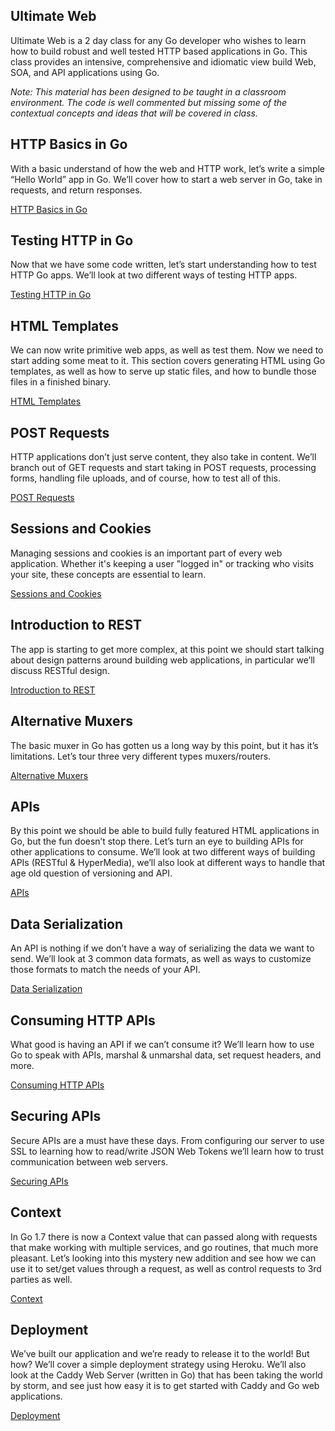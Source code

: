 ## Ultimate Web
Ultimate Web is a 2 day class for any Go developer who wishes to learn how to build robust and well tested HTTP based applications in Go. This class provides an intensive, comprehensive and idiomatic view build Web, SOA, and API applications using Go.

*Note: This material has been designed to be taught in a classroom environment. The code is well commented but missing some of the contextual concepts and ideas that will be covered in class.*

## HTTP Basics in Go
With a basic understand of how the web and HTTP work, let’s write a simple “Hello World” app in Go. We’ll cover how to start a web server in Go, take in requests, and return responses.

[HTTP Basics in Go](basics/README.md)

## Testing HTTP in Go
Now that we have some code written, let’s start understanding how to test HTTP Go apps. We’ll look at two different ways of testing HTTP apps.

[Testing HTTP in Go](testing/README.md)

## HTML Templates
We can now write primitive web apps, as well as test them. Now we need to start adding some meat to it. This section covers generating HTML using Go templates, as well as how to serve up static files, and how to bundle those files in a finished binary.

[HTML Templates](templates/README.md)

## POST Requests
HTTP applications don’t just serve content, they also take in content. We’ll branch out of GET requests and start taking in POST requests, processing forms, handling file uploads, and of course, how to test all of this.

[POST Requests](posts/README.md)

## Sessions and Cookies
Managing sessions and cookies is an important part of every web application. Whether it's keeping a user "logged in" or tracking who visits your site, these concepts are essential to learn.

[Sessions and Cookies](sessions_cookies/README.md)

## Introduction to REST
The app is starting to get more complex, at this point we should start talking about design patterns around building web applications, in particular we’ll discuss RESTful design.

[Introduction to REST](rest/README.md)

## Alternative Muxers
The basic muxer in Go has gotten us a long way by this point, but it has it’s limitations. Let’s tour three very different types muxers/routers.

[Alternative Muxers](muxers/README.md)

## APIs
By this point we should be able to build fully featured HTML applications in Go, but the fun doesn’t stop there. Let’s turn an eye to building APIs for other applications to consume. We’ll look at two different ways of building APIs (RESTful & HyperMedia), we’ll also look at different ways to handle that age old question of versioning and API.

[APIs](apis/README.md)

## Data Serialization
An API is nothing if we don’t have a way of serializing the data we want to send. We’ll look at 3 common data formats, as well as ways to customize those formats to match the needs of your API.

[Data Serialization](serializers/README.md)

## Consuming HTTP APIs
What good is having an API if we can’t consume it? We’ll learn how to use Go to speak with APIs, marshal & unmarshal data, set request headers, and more.

[Consuming HTTP APIs](consuming/README.md)

## Securing APIs
Secure APIs are a must have these days. From configuring our server to use SSL to learning how to read/write JSON Web Tokens we’ll learn how to trust communication between web servers.

[Securing APIs](security/README.md)

## Context
In Go 1.7 there is now a Context value that can passed along with requests that make working with multiple services, and go routines, that much more pleasant. Let’s looking into this mystery new addition and see how we can use it to set/get values through a request, as well as control requests to 3rd parties as well.

[Context](context/README.md)

## Deployment
We’ve built our application and we’re ready to release it to the world! But how? We’ll cover a simple deployment strategy using Heroku. We’ll also look at the Caddy Web Server (written in Go) that has been taking the world by storm, and see just how easy it is to get started with Caddy and Go web applications.

[Deployment](deployment/README.md)

